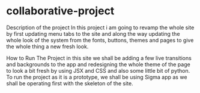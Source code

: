 # collaborative-project

Description of the project
In this project i am going to revamp the whole site by first updating menu tabs to the site and along the way updating the whole look of the system from the fonts, buttons, themes and pages to give the whole thing a new fresh look.

How to Run The Project
in this site we shall be adding a few live transitions and backgrounds to the app and redesigning the whole theme of the page to look a bit fresh by using JSX and CSS and also some little bit of python. To run the project as it is a prototype, we shall be using Sigma app as we shall be operating first with the skeleton of the site. 
